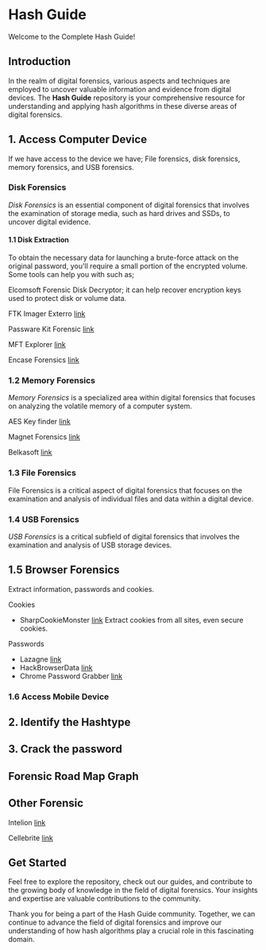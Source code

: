# Hash Guide

Welcome to the Complete Hash Guide!

## Introduction

In the realm of digital forensics, various aspects and techniques are employed to uncover valuable information and evidence from digital devices. The **Hash Guide** repository is your comprehensive resource for understanding and applying hash algorithms in these diverse areas of digital forensics.

## 1. Access Computer Device

If we have access to the device we have; File forensics, disk forensics, memory forensics, and USB forensics.

### Disk Forensics

*Disk Forensics* is an essential component of digital forensics that involves the examination of storage media, such as hard drives and SSDs, to uncover digital evidence.

#### 1.1 Disk Extraction

To obtain the necessary data for launching a brute-force attack on the original password, you'll require a small portion of the encrypted volume. Some tools can help you with such as;

Elcomsoft Forensic Disk Decryptor; it can help recover encryption keys used to protect disk or volume data.

FTK Imager Exterro [link](https://www.exterro.com/ftk-imager)

Passware Kit Forensic [link](https://www.passware.com/kit-forensic/)

MFT Explorer [link](https://ericzimmerman.github.io/#!index.md)

Encase Forensics [link](https://www.opentext.com/products/encase-forensic)

### 1.2 Memory Forensics

*Memory Forensics* is a specialized area within digital forensics that focuses on analyzing the volatile memory of a computer system.

AES Key finder [link](https://github.com/makomk/aeskeyfind)

Magnet Forensics [link](https://www.magnetforensics.com/resources/magnet-ram-capture/)

Belkasoft [link](https://belkasoft.com/ram-capturer)

### 1.3 File Forensics

File Forensics is a critical aspect of digital forensics that focuses on the examination and analysis of individual files and data within a digital device.

### 1.4 USB Forensics

*USB Forensics* is a critical subfield of digital forensics that involves the examination and analysis of USB storage devices.

## 1.5 Browser Forensics

Extract information, passwords and cookies.

Cookies
- SharpCookieMonster [link](https://github.com/riskydissonance/SharpCookieMonster) Extract cookies from all sites, even secure cookies.

Passwords
- Lazagne [link](https://github.com/AlessandroZ/LaZagne)
- HackBrowserData [link](https://github.com/moonD4rk/HackBrowserData)
- Chrome Password Grabber [link](https://github.com/priyankchheda/chrome_password_grabber)

### 1.6 Access Mobile Device

## 2. Identify the Hashtype

## 3. Crack the password


## Forensic Road Map Graph

## Other Forensic

Intelion [link](https://intelion.isid.com/application/digital-evidence-management-system/)

Cellebrite [link](https://cellebrite.com/en/physical-analyzer/)


## Get Started

Feel free to explore the repository, check out our guides, and contribute to the growing body of knowledge in the field of digital forensics. Your insights and expertise are valuable contributions to the community.

Thank you for being a part of the Hash Guide community. Together, we can continue to advance the field of digital forensics and improve our understanding of how hash algorithms play a crucial role in this fascinating domain.